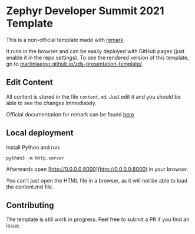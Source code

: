 # Zephyr Developer Summit 2021 Template

This is a non-official template made with [remark](https://github.com/gnab/remark).

It runs in the browser and can be easily deployed with GitHub pages (just enable it in the repo settings). To see the rendered version of this template, go to [martinjaeger.github.io/zds-presentation-template/](https://martinjaeger.github.io/zds-presentation-template/).

## Edit Content

All content is stored in the file `content.md`. Just edit it and you should be able to see the changes immediately.

Official documentation for remark can be found [here](https://github.com/gnab/remark/wiki)

## Local deployment

Install Python and run:

```
python3 -m http.server
```

Afterwards open [http://0.0.0.0:8000](http://0.0.0.0:8000) in your browser.

You can't just open the HTML file in a browser, as it will not be able to load the content.md file.

## Contributing

The template is still work in progress. Feel free to submit a PR if you find an issue.

